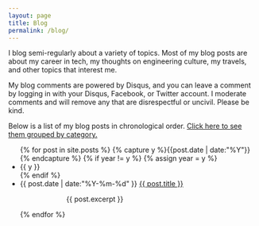 ```yaml
---
layout: page
title: Blog
permalink: /blog/
---
```


I blog semi-regularly about a variety of topics. Most of my blog posts are about my career in tech, my thoughts on engineering culture, my travels, and other topics that interest me.

My blog comments are powered by Disqus, and you can leave a comment by logging in with your Disqus, Facebook, or Twitter account. I moderate comments and will remove any that are disrespectful or uncivil. Please be kind.

Below is a list of my blog posts in chronological order. [Click here to see them grouped by category.](http://anjuansimmons.com/categories/)

<ul class="listing">
{% for post in site.posts %}
  {% capture y %}{{post.date | date:"%Y"}}{% endcapture %}
  {% if year != y %}
    {% assign year = y %}
    <li class="listing-seperator">{{ y }}</li>
  {% endif %}
  <li class="listing-item">
    <time datetime="{{ post.date | date:"%Y-%m-%d" }}">{{ post.date | date:"%Y-%m-%d" }}</time>
    <a href="{{ post.url }}" title="{{ post.title }}">{{ post.title }}</a>
    <p style="margin-left: 93px">{{ post.excerpt }}</p>
  </li>
{% endfor %}
</ul>
